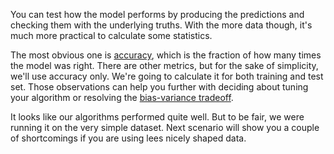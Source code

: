 You can test how the model performs by producing the predictions and checking them with the underlying truths. With the more data though, it's much more practical to calculate some statistics.

The most obvious one is [accuracy](https://en.wikipedia.org/wiki/Accuracy_and_precision), which is the fraction of how many times the model was right. There are other metrics, but for the sake of simplicity, we'll use accuracy only. We're going to calculate it for both training and test set. Those observations can help you further with deciding about tuning your algorithm or resolving the [bias-variance tradeoff](https://en.wikipedia.org/wiki/Bias%E2%80%93variance_tradeoff).

It looks like our algorithms performed quite well. But to be fair, we were running it on the very simple dataset. Next scenario will show you a couple of shortcomings if you are using lees nicely shaped data.
